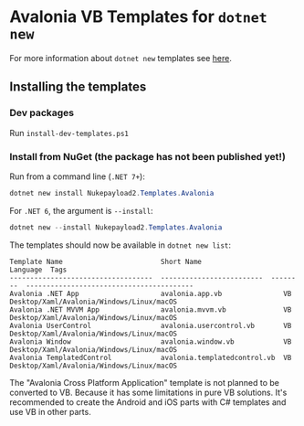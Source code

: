 # Avalonia VB Templates for `dotnet new`

For more information about `dotnet new` templates see [here](https://blogs.msdn.microsoft.com/dotnet/2017/04/02/how-to-create-your-own-templates-for-dotnet-new/).

## Installing the templates

### Dev packages
Run `install-dev-templates.ps1`

### Install from NuGet (the package has not been published yet!)
Run from a command line (`.NET 7+`):

```powershell
dotnet new install Nukepayload2.Templates.Avalonia
```

For `.NET 6`, the argument is `--install`:
```powershell
dotnet new --install Nukepayload2.Templates.Avalonia
```

The templates should now be available in `dotnet new list`:

```
Template Name                        Short Name                 Language  Tags
-----------------------------------  -------------------------  --------  -----------------------------------------
Avalonia .NET App                    avalonia.app.vb               VB     Desktop/Xaml/Avalonia/Windows/Linux/macOS
Avalonia .NET MVVM App               avalonia.mvvm.vb              VB	  Desktop/Xaml/Avalonia/Windows/Linux/macOS
Avalonia UserControl                 avalonia.usercontrol.vb       VB	  Desktop/Xaml/Avalonia/Windows/Linux/macOS
Avalonia Window                      avalonia.window.vb            VB	  Desktop/Xaml/Avalonia/Windows/Linux/macOS
Avalonia TemplatedControl            avalonia.templatedcontrol.vb  VB	  Desktop/Xaml/Avalonia/Windows/Linux/macOS
```

The "Avalonia Cross Platform Application" template is not planned to be converted to VB. Because it has some limitations in pure VB solutions. It's recommended to create the Android and iOS parts with C# templates and use VB in other parts.
